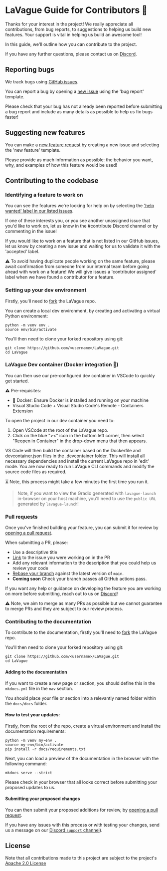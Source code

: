 # LaVague Guide for Contributors 🌊

Thanks for your interest in the project! We really appreciate all contributions, from bug reports, to suggestions to helping us build new features. Your support is vital in helping us build an awesome tool!

In this guide, we'll outline how you can contribute to the project.

If you have any further questions, please contact us on [Discord](https://discord.gg/SDxn9KpqX9).

## Reporting bugs

We track bugs using [GitHub issues](https://github.com/lavague-ai/LaVague/issues/).

You can report a bug by opening a [new issue](https://github.com/lavague-ai/LaVague/issues/new/choose) using the 'bug report' template.

Please check that your bug has not already been reported before submitting a bug report and include as many details as possible to help us fix bugs faster!

## Suggesting new features

You can make a [new feature request](https://github.com/lavague-ai/LaVague/issues/new/choose) by creating a new issue and selecting the 'new feature' template.

Please provide as much information as possible: the behavior you want, why, and examples of how this feature would be used!

## Contributing to the codebase

### Identifying a feature to work on

You can see the features we're looking for help on by selecting the ['help wanted' label in our listed issues](https://github.com/lavague-ai/LaVague/labels/help%20wanted).

If one of these interests you, or you see another unassigned issue that you'd like to work on, let us know in the #contribute Discord channel or by commenting in the issue! 

If you would like to work on a feature that is not listed in our GitHub issues, let us know by creating a new issue and waiting for us to validate it with the 'accepted' label.

⚠️ To avoid having duplicate people working on the same feature, please await confirmation from someone from our internal team before going ahead with work on a feature! We will give issues a 'contributor assigned' label when we have found a contributor for a feature.

### Setting up your dev environment

Firstly, you'll need to [fork](https://docs.github.com/en/pull-requests/collaborating-with-pull-requests/working-with-forks/fork-a-repo) the LaVague repo.

You can create a local dev environment, by creating and activating a virtual Python environment:

```
python -m venv env .
source env/bin/activate
```

You'll then need to clone your forked repository using git:

```
git clone https://github.com/<username>/LaVague.git
cd LaVague
```

### LaVague Dev container (Docker integration 🐋)

You can then use our pre-configured dev container in VSCode to quickly get started.

⚠️ Pre-requisites:

- 🐋 Docker: Ensure Docker is installed and running on your machine
- Visual Studio Code + Visual Studio Code's Remote - Containers Extension

To open the project in our dev container you need to:

1. Open VSCode at the root of the LaVague repo.
2. Click on the blue "><" icon in the bottom left corner, then select "Reopen in Container" in the drop-down menu that then appears.

VS Code will then build the container based on the Dockerfile and devcontainer.json files in the .devcontainer folder. This will install all necessary dependencies and install the current LaVague repo in 'edit' mode. You are now ready to run LaVague CLI commands and modify the source code files as required.

⏳ Note, this process might take a few minutes the first time you run it.

> Note, if you want to view the Gradio generated with `lavague-launch` in-browser on your host machine, you'll need to use the `public URL` generated by `lavague-launch`!

### Pull requests

Once you've finished building your feature, you can submit it for review by [opening a pull request](https://docs.github.com/en/pull-requests/collaborating-with-pull-requests/proposing-changes-to-your-work-with-pull-requests/creating-a-pull-request-from-a-fork).

When submitting a PR, please:

- Use a descriptive title
- [Link](https://docs.github.com/en/issues/tracking-your-work-with-issues/linking-a-pull-request-to-an-issue) to the issue you were working on in the PR
- Add any relevant information to the description that you could help us review your code
- [Rebase your branch](https://docs.github.com/en/get-started/using-git/about-git-rebase) against the latest version of `main`.
- **Coming soon** Check your branch passes all GitHub actions pass.

If you want any help or guidance on developing the feature you are working on more before submitting, reach out to us on [Discord](https://discord.gg/SDxn9KpqX9)!

⚠️ Note, we aim to merge as many PRs as possible but we cannot guarantee to merge PRs and they are subject to our review process.

### Contributing to the documentation

To contribute to the documentation, firstly you'll need to [fork](https://docs.github.com/en/pull-requests/collaborating-with-pull-requests/working-with-forks/fork-a-repo) the LaVague repo.

You'll then need to clone your forked repository using git:

```
git clone https://github.com/<username>/LaVague.git
cd LaVague
```

#### Adding to the documentation

If you want to create a new page or section, you should define this in the `mkdocs.yml` file in the `nav` section.

You should place your file or section into a relevantly named folder within the `docs/docs` folder.

#### How to test your updates:

Firstly, from the root of the repo, create a virtual environment and install the documentation requirements:

```
python -m venv my-env .
source my-env/bin/activate
pip install -r docs/requirements.txt
```

Next, you can load a preview of the documentation in the browser with the following command:
```
mkdocs serve --strict
```

Please check in your browser that all looks correct before submitting your proposed updates to us.

#### Submitting your proposed changes

You can then submit your proposed additions for review, by [opening a pull request](https://docs.github.com/en/pull-requests/collaborating-with-pull-requests/proposing-changes-to-your-work-with-pull-requests/creating-a-pull-request-from-a-fork).

If you have any issues with this process or with testing your changes, send us a message on our [Discord `support` channel](https://discord.gg/SDxn9KpqX9)).

## License

Note that all contributions made to this project are subject to the project's [Apache 2.0 License](https://github.com/lavague-ai/LaVague/blob/main/LICENSE) 
